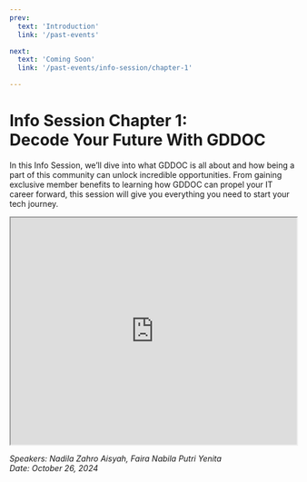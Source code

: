 ```yaml
---
prev:
  text: 'Introduction'
  link: '/past-events'

next:
  text: 'Coming Soon'
  link: '/past-events/info-session/chapter-1'

---
```


# Info Session Chapter 1: <br /> Decode Your Future With GDDOC
In this Info Session, we’ll dive into what GDDOC is all about and how being a part of this community can unlock incredible opportunities. From gaining exclusive member benefits to learning how GDDOC can propel your IT career forward, this session will give you everything you need to start your tech journey.

<iframe 
  src="https://drive.google.com/file/d/1rFKHsZlkxB-AsMP7GUwYgFHAam6VXYPZ/preview" 
  width="100%" 
  height="400" 
  allow="autoplay; encrypted-media; fullscreen; picture-in-picture" 
  allowfullscreen>
</iframe>

*Speakers: Nadila Zahro Aisyah, Faira Nabila Putri Yenita*  
*Date: October 26, 2024*
